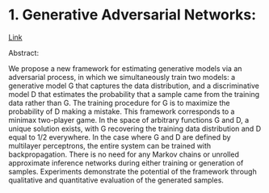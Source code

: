 # 1. Generative Adversarial Networks:

[Link](https://arxiv.org/pdf/1406.2661v1.pdf)

Abstract:

We propose a new framework for estimating generative models via an adversarial process, in which we simultaneously train two models: a generative model G that captures the data distribution, and a discriminative model D that estimates the probability that a sample came from the training data rather than G. The training procedure for G is to maximize the probability of D making a mistake. This framework corresponds to a minimax two-player game. In the space of arbitrary functions G and D, a unique solution exists, with G recovering the training data distribution and D equal to 1/2 everywhere. In the case where G and D are defined by multilayer perceptrons, the entire system can be trained with backpropagation.
There is no need for any Markov chains or unrolled approximate inference networks during either training or generation of samples. Experiments demonstrate the potential of the framework through qualitative and quantitative evaluation of the generated samples.
